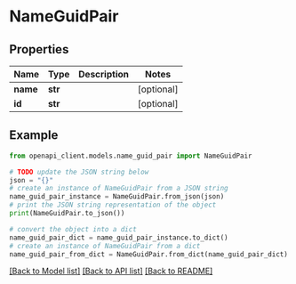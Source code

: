# NameGuidPair


## Properties

Name | Type | Description | Notes
------------ | ------------- | ------------- | -------------
**name** | **str** |  | [optional] 
**id** | **str** |  | [optional] 

## Example

```python
from openapi_client.models.name_guid_pair import NameGuidPair

# TODO update the JSON string below
json = "{}"
# create an instance of NameGuidPair from a JSON string
name_guid_pair_instance = NameGuidPair.from_json(json)
# print the JSON string representation of the object
print(NameGuidPair.to_json())

# convert the object into a dict
name_guid_pair_dict = name_guid_pair_instance.to_dict()
# create an instance of NameGuidPair from a dict
name_guid_pair_from_dict = NameGuidPair.from_dict(name_guid_pair_dict)
```
[[Back to Model list]](../README.md#documentation-for-models) [[Back to API list]](../README.md#documentation-for-api-endpoints) [[Back to README]](../README.md)


